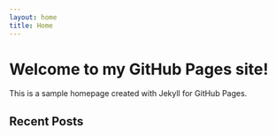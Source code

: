 ```yaml
---
layout: home
title: Home
---
```


# Welcome to my GitHub Pages site!

This is a sample homepage created with Jekyll for GitHub Pages.

## Recent Posts

